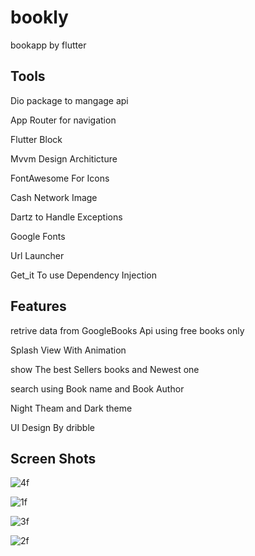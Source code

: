 # bookly

bookapp by flutter

## Tools
Dio package to mangage api 

App Router for navigation 

Flutter Block 

Mvvm Design  Architicture

FontAwesome For Icons

Cash Network Image 

Dartz to Handle Exceptions

Google Fonts 

Url Launcher 

Get_it To use Dependency Injection 

## Features 

retrive data from GoogleBooks Api using free books only 

Splash View With Animation 

show The best Sellers books and Newest one 

search using Book name and Book Author 

Night Theam and Dark theme 

UI Design By dribble

## Screen Shots
![4f](https://github.com/Abdelrahmanyehia9/bookly/assets/136289803/74e5b2f6-e044-4516-9063-6a021af1fdf1)

![1f](https://github.com/Abdelrahmanyehia9/bookly/assets/136289803/76a0444b-3574-4365-984b-7b8e666ad9d3)

![3f](https://github.com/Abdelrahmanyehia9/bookly/assets/136289803/ff1df97e-9a55-4efb-8bc5-3bde0b8b6cfd)

![2f](https://github.com/Abdelrahmanyehia9/bookly/assets/136289803/86e60daf-77ee-4ce1-9a6a-3de93c71703b)



